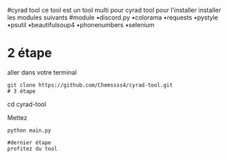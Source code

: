 #cyrad tool 
ce tool est un tool multi pour cyrad tool
pour l'installer installer les modules suivants
#module 
•discord.py
•colorama
•requests
•pystyle
•psutil
•beautifulsoup4
•phonenumbers
•selenium
# 2 étape
aller dans votre terminal
```
git clone https://github.com/Chemssss4/cyrad-tool.git
# 3 étape
```
cd cyrad-tool

Mettez
```
python main.py

#dernier étape 
profitez du tool